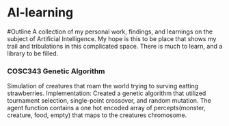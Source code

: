 # AI-learning
#Outline
A collection of my personal work, findings, and learnings on the subject of Artificial Intelligence. My hope is this to be place that shows my trail and tribulations in this complicated space. There is much to learn, and a library to be filled.

### COSC343 Genetic Algorithm

Simulation of creatures that roam the world trying to surving eatting strawberries.
Implementation:
Created a genetic algorithm that utilized tournament selection, single-point crossover, and random mutation.
The agent function contains a one hot encoded array of percepts(monster, creature, food, empty) that maps to the creatures chromosome.
